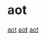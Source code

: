 # aot

[aot](https://github.com/MobiVM/robovm)
[aot](https://github.com/bjorn3/rustc_codegen_cranelift)
[aot](https://github.com/scala-native/scala-native)
